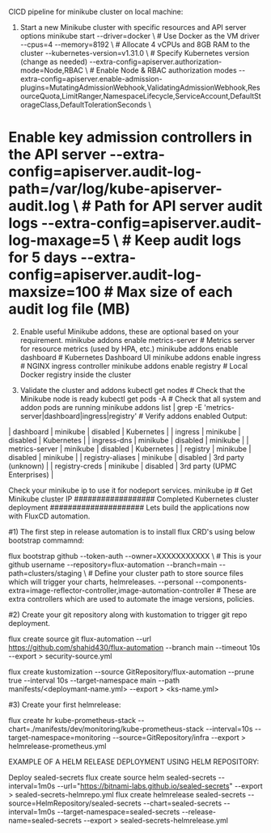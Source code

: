 CICD pipeline for minikube cluster on local machine:

1) Start a new Minikube cluster with specific resources and API server options
minikube start
--driver=docker \ # Use Docker as the VM driver --cpus=4 --memory=8192 \ # Allocate 4 vCPUs and 8GB RAM to the cluster --kubernetes-version=v1.31.0 \ # Specify Kubernetes version (change as needed) --extra-config=apiserver.authorization-mode=Node,RBAC \ # Enable Node & RBAC authorization modes --extra-config=apiserver.enable-admission-plugins=MutatingAdmissionWebhook,ValidatingAdmissionWebhook,ResourceQuota,LimitRanger,NamespaceLifecycle,ServiceAccount,DefaultStorageClass,DefaultTolerationSeconds \
# Enable key admission controllers in the API server --extra-config=apiserver.audit-log-path=/var/log/kube-apiserver-audit.log \ # Path for API server audit logs --extra-config=apiserver.audit-log-maxage=5 \ # Keep audit logs for 5 days --extra-config=apiserver.audit-log-maxsize=100 # Max size of each audit log file (MB)

2) Enable useful Minikube addons, these are optional based on your requirement.
minikube addons enable metrics-server # Metrics server for resource metrics (used by HPA, etc.) minikube addons enable dashboard # Kubernetes Dashboard UI minikube addons enable ingress # NGINX ingress controller minikube addons enable registry # Local Docker registry inside the cluster

3) Validate the cluster and addons
kubectl get nodes # Check that the Minikube node is ready kubectl get pods -A # Check that all system and addon pods are running minikube addons list | grep -E 'metrics-server|dashboard|ingress|registry' # Verify addons enabled Output:

| dashboard | minikube | disabled | Kubernetes | | ingress | minikube | disabled | Kubernetes | | ingress-dns | minikube | disabled | minikube | | metrics-server | minikube | disabled | Kubernetes | | registry | minikube | disabled | minikube | | registry-aliases | minikube | disabled | 3rd party (unknown) | | registry-creds | minikube | disabled | 3rd party (UPMC Enterprises) |

Check your minikube ip to use it for nodeport services. minikube ip # Get Minikube cluster IP
################## Completed Kubernetes cluster deployment ##################### Lets build the applications now with FluxCD automation.

#1) The first step in release automation is to install flux CRD's using below bootstrap commamnd:

flux bootstrap github
--token-auth
--owner=XXXXXXXXXXX \ # This is your github username --repository=flux-automation
--branch=main
--path=clusters/staging \ # Define your cluster path to store source files which will trigger your charts, helmreleases. --personal
--components-extra=image-reflector-controller,image-automation-controller # These are extra controllers which are used to automate the image versions, policies.

#2) Create your git repository along with kustomation to trigger git repo deployment.

flux create source git flux-automation
--url https://github.com/shahid430/flux-automation
--branch main
--timeout 10s
--export > security-source.yml

flux create kustomization
--source GitRepository/flux-automation
--prune true
--interval 10s
--target-namespace main
--path manifests/<deploymant-name.yml>
--export > <ks-name.yml>

#3) Create your first helmrelease:

flux create hr kube-prometheus-stack
--chart=./manifests/dev/monitoring/kube-prometheus-stack
--interval=10s
--target-namespace=monitoring
--source=GitRepository/infra
--export > helmrelease-prometheus.yml

EXAMPLE OF A HELM RELEASE DEPLOYMENT USING HELM REPOSITORY:

Deploy sealed-secrets
flux create source helm sealed-secrets
--interval=1m0s
--url="https://bitnami-labs.github.io/sealed-secrets"
--export > sealed-secrets-helmrepo.yml flux create helmrelease sealed-secrets
--source=HelmRepository/sealed-secrets
--chart=sealed-secrets
--interval=1m0s
--target-namespace=sealed-secrets
--release-name=sealed-secrets
--export > sealed-secrets-helmrelease.yml
